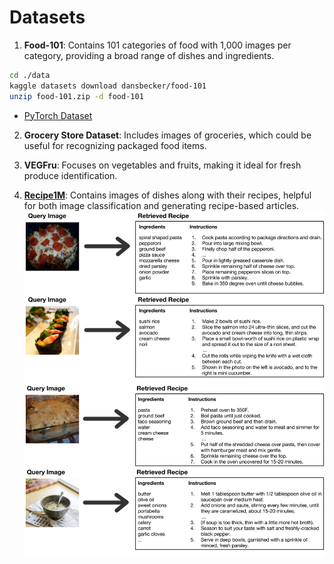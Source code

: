 # Datasets

1. **Food-101**: Contains 101 categories of food with 1,000 images per category, providing a broad range of dishes and ingredients.

```sh
cd ./data
kaggle datasets download dansbecker/food-101
unzip food-101.zip -d food-101
```

- [PyTorch Dataset](https://pytorch.org/vision/main/generated/torchvision.datasets.Food101.html)

2. **Grocery Store Dataset**: Includes images of groceries, which could be useful for recognizing packaged food items.
3. **VEGFru**: Focuses on vegetables and fruits, making it ideal for fresh produce identification.

4. [**Recipe1M**](https://paperswithcode.com/dataset/recipe1m-1): Contains images of dishes along with their recipes, helpful for both image classification and generating recipe-based articles.
![Recipe1M](/docs/assets/data/recipe1m.png)
